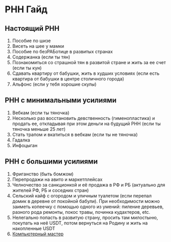 # РНН Гайд

## Настоящий РНН

1. Пособие по шизе
2. Висеть на шее у мамки
3. Пособие по безРАБотице в развитых странах
4. Содержанка (если ты тян)
5. Познакомиться со страшной тян в развитой стране и жить за ее счет (если ты кун)
6. Сдавать квартиру от бабушки, жить в худших условиях (если есть квартира от бабушки в центре столичного города)
7. Альфонс (если у тебя хорошие скулы)

## РНН с минимальными усилиями

1. Вебкам (если ты тяночка)
2. Несколько раз восстановить девственность (гименопластика) и продать ее, откладывая при этом деньги на будущий РНН (если ты тяночка меньше 25 лет)
3. Стать трапом и вкатиться в вебкам (если ты не тяночка)
4. Гадалка
5. Инфоцыган

## РНН с большими усилиями

1. Фриганство (быть бомжом)
2. Перепродажи на авито и маркетплейсах
3. Челночество за санкционкой и её продажа в РФ и РБ (актуально для жителей РФ, РБ и соседних стран)
4. Сельский кайф с огородом и уличным туалетом (если перепал домик в деревне от покойной бабули). При необходимости можно заиметь копеечку с помощью одного из умений: пиление деревьев, разного рода ремонты, покос травы, починка кудахтеров, etc.
5. Нелегально попасть в развитую страну, просить там милостыню, покупать на неё USDT, потом вернуться на Родину и жить на накопленные USDT
6. [Компьютерный мастер](computer-expert/README.md)
